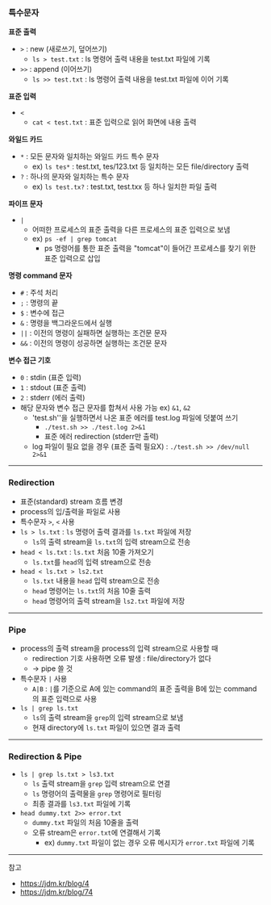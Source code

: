 ### 특수문자

<b>표준 출력</b>
- `>` : new (새로쓰기, 덮어쓰기)
  - `ls > test.txt` : ls 명령어 출력 내용을 test.txt 파일에 기록
- `>>` : append (이어쓰기)
  - `ls >> test.txt` : ls 명령어 출력 내용을 test.txt 파일에 이어 기록

<b>표준 입력</b>
- `<`
  - `cat < test.txt` : 표준 입력으로 읽어 화면에 내용 출력

<b>와일드 카드</b>
- `*` : 모든 문자와 일치하는 와일드 카드 특수 문자
  - ex) `ls tes*` : test.txt, tes/123.txt 등 일치하는 모든 file/directory 출력
- `?` : 하나의 문자와 일치하는 특수 문자
  - ex) `ls test.tx?` : test.txt, test.txx 등 하나 일치한 파일 출력

<b>파이프 문자</b>
- `|`
  - 어떠한 프로세스의 표준 출력을 다른 프로세스의 표준 입력으로 보냄
  - ex) `ps -ef | grep tomcat`
    - ps 명령어를 통한 표준 출력을 "tomcat"이 들어간 프로세스를 찾기 위한 표준 입력으로 삽입

<b>명령 command 문자</b>
- `#` : 주석 처리
- `;` : 명령의 끝
- `$` : 변수에 접근
- `&` : 명령을 백그라운드에서 실행
- `||` : 이전의 명령이 실패하면 실행하는 조건문 문자
- `&&` : 이전의 명령이 성공하면 실행하는 조건문 문자

<b>변수 접근 기호</b>
- `0` : stdin (표준 입력)
- `1` : stdout (표준 출력)
- `2` : stderr (에러 출력)
- 해당 문자와 변수 접근 문자를 합쳐서 사용 가능 ex) `&1`, `&2`
  - 'test.sh''을 실행하면서 나온 표준 에러를 test.log 파일에 덧붙여 쓰기
     - `./test.sh >> ./test.log 2>&1`
     - 표준 에러 redirection (stderr만 출력)
  - log 파일이 필요 없을 경우 (표준 출력 필요X) : `./test.sh >> /dev/null 2>&1`

---

### Redirection
- 표준(standard) stream 흐름 변경
- process의 입/출력을 파일로 사용
- 특수문자 `>`, `<` 사용
- `ls > ls.txt` : `ls` 명령어 출력 결과를 `ls.txt` 파일에 저장
  - `ls`의 출력 stream을 `ls.txt`의 입력 stream으로 전송
- `head < ls.txt` : `ls.txt` 처음 10줄 가져오기
  - `ls.txt`를 `head`의 입력 stream으로 전송
- `head < ls.txt > ls2.txt`
  - `ls.txt` 내용을 `head` 입력 stream으로 전송
  - `head` 명령어는 `ls.txt`의 처음 10줄 출력
  - `head` 명령어의 출력 stream을 `ls2.txt` 파일에 저장

---

### Pipe
- process의 출력 stream을 process의 입력 stream으로 사용할 때
  - redirection 기호 사용하면 오류 발생 : file/directory가 없다
  - → pipe 쓸 것
- 특수문자 `|` 사용
  - `A|B` : `|`를 기준으로 A에 있는 command의 표준 출력을 B에 있는 command의 표준 입력으로 사용
- `ls | grep ls.txt`
  - `ls`의 출력 stream을 `grep`의 입력 stream으로 보냄
  - 현재 directory에 `ls.txt` 파일이 있으면 결과 출력

---

### Redirection & Pipe
- `ls | grep ls.txt > ls3.txt`
  - `ls` 출력 stream을 `grep` 입력 stream으로 연결
  - `ls` 명령어의 출력물을 `grep` 명령어로 필터링
  - 최종 결과를 `ls3.txt` 파일에 기록
- `head dummy.txt 2>> error.txt`
  - `dummy.txt` 파일의 처음 10줄을 출력
  - 오류 stream은 `error.txt`에 연결해서 기록
    - ex) `dummy.txt` 파일이 없는 경우 오류 메시지가 `error.txt` 파일에 기록

---

참고
- https://jdm.kr/blog/4
- https://jdm.kr/blog/74









